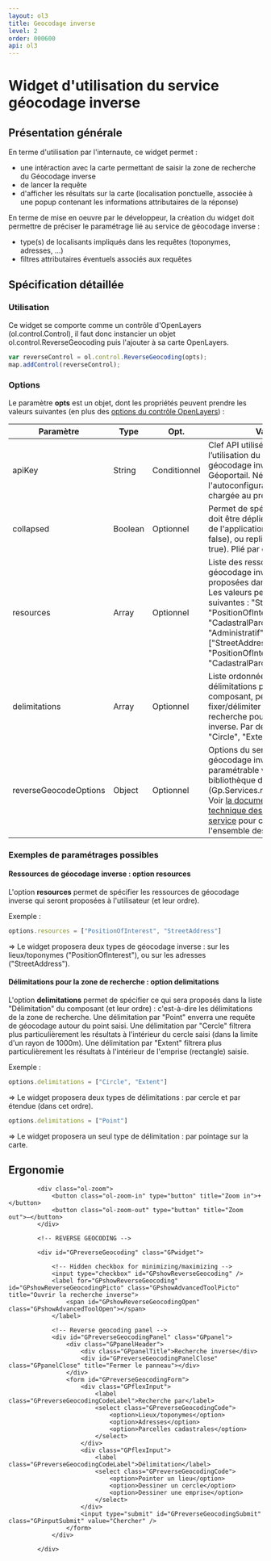 ```yaml
---
layout: ol3
title: Geocodage inverse
level: 2
order: 000600
api: ol3
---
```


# Widget d'utilisation du service géocodage inverse

## Présentation générale

En terme d'utilisation par l'internaute, ce widget permet :

*  une intéraction avec la carte permettant de saisir la zone de recherche du Géocodage inverse
* de lancer la requête
* d'afficher les résultats sur la carte (localisation ponctuelle, associée à une popup contenant les informations attributaires de la réponse)

En terme de mise en oeuvre par le développeur, la création du widget doit permettre de préciser le paramétrage lié au service de géocodage inverse :

* type(s) de localisants impliqués dans les requêtes (toponymes, adresses, ...)
* filtres attributaires éventuels associés aux requêtes


## Spécification détaillée

### Utilisation

Ce widget se comporte comme un contrôle d'OpenLayers (ol.control.Control), il faut donc instancier un objet ol.control.ReverseGeocoding puis l'ajouter à sa carte OpenLayers.

``` javascript
var reverseControl = ol.control.ReverseGeocoding(opts);
map.addControl(reverseControl);
```

### Options

Le paramètre **opts** est un objet, dont les propriétés peuvent prendre les valeurs suivantes (en plus des [options du contrôle OpenLayers](http://openlayers.org/en/v3.14.2/apidoc/ol.control.Control.html)) :

Paramètre     |  Type    |    Opt.   | Valeur
-|-|-|-|
apiKey                | String  | Conditionnel | Clef API utilisée pour l’utilisation du service de géocodage inverse du Géoportail. Nécessaire si l'autoconfiguration n'a pas été chargée au préalable.
collapsed             | Boolean | Optionnel | Permet de spécifier si le widget doit être déplié au démarrage de l'application (collapsed = false), ou replié (collapsed = true). Plié par défault (true).
resources             | Array   | Optionnel | Liste des ressources de géocodage inverse qui seront proposées dans le composant. Les valeurs peuvent être les suivantes : "StreetAddress", "PositionOfInterest", "CadastralParcel", et "Administratif". Par défaut : ["StreetAddress", "PositionOfInterest", "CadastralParcel"].
delimitations         | Array   | Optionnel | Liste ordonnée des types de délimitations proposés dans le composant, permettant de fixer/délimiter une zone de recherche pour le géocodage inverse. Par défaut : ["Point", "Circle", "Extent"]
reverseGeocodeOptions | Object  | Optionnel | Options du service de géocodage inverse, tel que paramétrable via la bibliothèque d'accès (Gp.Services.reverseGeocode). Voir [la documentation technique des paramètres du service](http://ignf.github.io/geoportal-access-lib/v1.0.0-beta.1/jsdoc/module-Services.html#~reverseGeocode) pour connaître l'ensemble des options.

### Exemples de paramétrages possibles

#### Ressources de géocodage inverse : option **resources**

L'option **resources** permet de spécifier les ressources de géocodage inverse qui seront proposées à l'utilisateur (et leur ordre).

Exemple :

``` javascript
options.resources = ["PositionOfInterest", "StreetAddress"]
```
=> Le widget proposera deux types de géocodage inverse : sur les lieux/toponymes ("PositionOfInterest"), ou sur les adresses ("StreetAddress").

#### Délimitations pour la zone de recherche : option **delimitations**

L'option **delimitations** permet de spécifier ce qui sera proposés dans la liste "Délimitation" du composant (et leur ordre) : c'est-à-dire les délimitations de la zone de recherche.
Une délimitation par "Point" enverra une requête de géocodage autour du point saisi.
Une délimitation par "Cercle" filtrera plus particulièrement les résultats à l'intérieur du cercle saisi (dans la limite d'un rayon de 1000m).
Une délimitation par "Extent" filtrera plus particulièrement les résultats à l'intérieur de l'emprise (rectangle) saisie.

Exemple :

``` javascript
options.delimitations = ["Circle", "Extent"]
```
=> Le widget proposera deux types de délimitations : par cercle et par étendue (dans cet ordre).

``` javascript
options.delimitations = ["Point"]
```
=> Le widget proposera un seul type de délimitation : par pointage sur la carte.

## Ergonomie


<div id="viewerDiv">

            <div class="ol-zoom">
                <button class="ol-zoom-in" type="button" title="Zoom in">+</button>
                <button class="ol-zoom-out" type="button" title="Zoom out">−</button>
            </div>

            <!-- REVERSE GEOCODING -->

            <div id="GPreverseGeocoding" class="GPwidget">

                <!-- Hidden checkbox for minimizing/maximizing -->
                <input type="checkbox" id="GPshowReverseGeocoding" />
                <label for="GPshowReverseGeocoding" id="GPshowReverseGeocodingPicto" class="GPshowAdvancedToolPicto" title="Ouvrir la recherche inverse">
                    <span id="GPshowReverseGeocodingOpen" class="GPshowAdvancedToolOpen"></span>
                </label>

                <!-- Reverse geocoding panel -->
                <div id="GPreverseGeocodingPanel" class="GPpanel">
                    <div class="GPpanelHeader">
                        <div class="GPpanelTitle">Recherche inverse</div>
                        <div id="GPreverseGeocodingPanelClose" class="GPpanelClose" title="Fermer le panneau"></div>
                    </div>
                    <form id="GPreverseGeocodingForm">
                        <div class="GPflexInput">
                            <label class="GPreverseGeocodingCodeLabel">Recherche par</label>
                            <select class="GPreverseGeocodingCode">
                                <option>Lieux/toponymes</option>
                                <option>Adresses</option>
                                <option>Parcelles cadastrales</option>
                            </select>
                        </div>
                        <div class="GPflexInput">
                            <label class="GPreverseGeocodingCodeLabel">Délimitation</label>
                            <select class="GPreverseGeocodingCode">
                                <option>Pointer un lieu</option>
                                <option>Dessiner un cercle</option>
                                <option>Dessiner une emprise</option>
                            </select>
                        </div>
                        <input type="submit" id="GPreverseGeocodingSubmit" class="GPinputSubmit" value="Chercher" />
                    </form>
                </div>

            </div>

</div>
